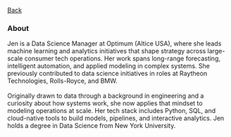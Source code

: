 [Back](https://zenjen-devs.github.io)

### About

<p align="left">  
Jen is a Data Science Manager at Optimum (Altice USA), where she leads machine learning and analytics initiatives that shape strategy across large-scale consumer tech operations. Her work spans long-range forecasting, intelligent automation, and applied modeling in complex systems. She previously contributed to  data science initiatives in roles at Raytheon Technologies, Rolls-Royce, and BMW.
<br>  
<br>  
Originally drawn to data through a background in engineering and a curiosity about how systems work, she now applies that mindset to modeling operations at scale. Her tech stack includes Python, SQL, and cloud-native tools to build models, pipelines, and interactive analytics. Jen holds a degree in Data Science from New York University.
</p>






